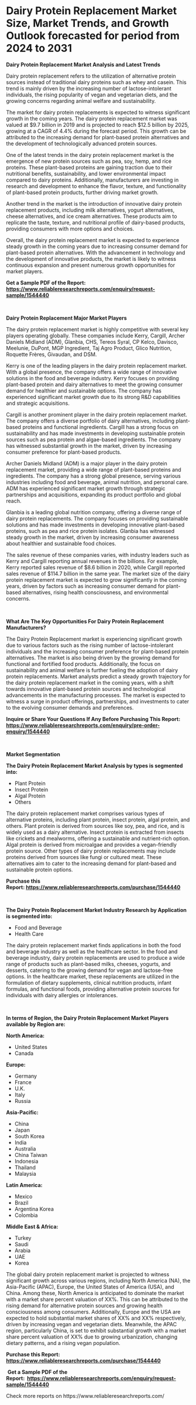 <p><h1>Dairy Protein Replacement Market Size, Market Trends, and Growth Outlook forecasted for period from 2024 to 2031</h1></p><p><strong>Dairy Protein Replacement Market Analysis and Latest Trends</strong></p>
<p><p>Dairy protein replacement refers to the utilization of alternative protein sources instead of traditional dairy proteins such as whey and casein. This trend is mainly driven by the increasing number of lactose-intolerant individuals, the rising popularity of vegan and vegetarian diets, and the growing concerns regarding animal welfare and sustainability.</p><p>The market for dairy protein replacements is expected to witness significant growth in the coming years. The dairy protein replacement market was valued at $9.7 billion in 2019 and is projected to reach $12.5 billion by 2025, growing at a CAGR of 4.4% during the forecast period. This growth can be attributed to the increasing demand for plant-based protein alternatives and the development of technologically advanced protein sources.</p><p>One of the latest trends in the dairy protein replacement market is the emergence of new protein sources such as pea, soy, hemp, and rice proteins. These plant-based proteins are gaining traction due to their nutritional benefits, sustainability, and lower environmental impact compared to dairy proteins. Additionally, manufacturers are investing in research and development to enhance the flavor, texture, and functionality of plant-based protein products, further driving market growth.</p><p>Another trend in the market is the introduction of innovative dairy protein replacement products, including milk alternatives, yogurt alternatives, cheese alternatives, and ice cream alternatives. These products aim to replicate the taste, texture, and nutritional profile of dairy-based products, providing consumers with more options and choices.</p><p>Overall, the dairy protein replacement market is expected to experience steady growth in the coming years due to increasing consumer demand for plant-based protein alternatives. With the advancement in technology and the development of innovative products, the market is likely to witness continuous expansion and present numerous growth opportunities for market players.</p></p>
<p><strong>Get a Sample PDF of the Report:&nbsp; <a href="https://www.reliableresearchreports.com/enquiry/request-sample/1544440">https://www.reliableresearchreports.com/enquiry/request-sample/1544440</a></strong></p>
<p>&nbsp;</p>
<p><strong>Dairy Protein Replacement Major Market Players</strong></p>
<p><p>The dairy protein replacement market is highly competitive with several key players operating globally. These companies include Kerry, Cargill, Archer Daniels Midland (ADM), Glanbia, CHS, Tereos Syral, CP Kelco, Davisco, Meelunie, DuPont, MGP Ingredient, Taj Agro Product, Glico Nutrition, Roquette Frères, Givaudan, and DSM.</p><p>Kerry is one of the leading players in the dairy protein replacement market. With a global presence, the company offers a wide range of innovative solutions in the food and beverage industry. Kerry focuses on providing plant-based protein and dairy alternatives to meet the growing consumer demand for healthier and sustainable options. The company has experienced significant market growth due to its strong R&D capabilities and strategic acquisitions.</p><p>Cargill is another prominent player in the dairy protein replacement market. The company offers a diverse portfolio of dairy alternatives, including plant-based proteins and functional ingredients. Cargill has a strong focus on sustainability and has made investments in developing sustainable protein sources such as pea protein and algae-based ingredients. The company has witnessed substantial growth in the market, driven by increasing consumer preference for plant-based products.</p><p>Archer Daniels Midland (ADM) is a major player in the dairy protein replacement market, providing a wide range of plant-based proteins and ingredients. The company has a strong global presence, serving various industries including food and beverage, animal nutrition, and personal care. ADM has experienced significant market growth through strategic partnerships and acquisitions, expanding its product portfolio and global reach.</p><p>Glanbia is a leading global nutrition company, offering a diverse range of dairy protein replacements. The company focuses on providing sustainable solutions and has made investments in developing innovative plant-based proteins, such as pea and rice protein isolates. Glanbia has witnessed steady growth in the market, driven by increasing consumer awareness about healthier and sustainable food choices.</p><p>The sales revenue of these companies varies, with industry leaders such as Kerry and Cargill reporting annual revenues in the billions. For example, Kerry reported sales revenue of $8.6 billion in 2020, while Cargill reported sales revenue of $114.7 billion in the same year. The market size of the dairy protein replacement market is expected to grow significantly in the coming years, driven by factors such as increasing consumer demand for plant-based alternatives, rising health consciousness, and environmental concerns.</p></p>
<p>&nbsp;</p>
<p><strong>What Are The Key Opportunities For Dairy Protein Replacement Manufacturers?</strong></p>
<p><p>The Dairy Protein Replacement market is experiencing significant growth due to various factors such as the rising number of lactose-intolerant individuals and the increasing consumer preference for plant-based protein alternatives. The market is also being driven by the growing demand for functional and fortified food products. Additionally, the focus on sustainability and animal welfare is further fueling the adoption of dairy protein replacements. Market analysts predict a steady growth trajectory for the dairy protein replacement market in the coming years, with a shift towards innovative plant-based protein sources and technological advancements in the manufacturing processes. The market is expected to witness a surge in product offerings, partnerships, and investments to cater to the evolving consumer demands and preferences.</p></p>
<p><strong>Inquire or Share Your Questions If Any Before Purchasing This Report: <a href="https://www.reliableresearchreports.com/enquiry/pre-order-enquiry/1544440">https://www.reliableresearchreports.com/enquiry/pre-order-enquiry/1544440</a></strong></p>
<p>&nbsp;</p>
<p><strong>Market Segmentation</strong></p>
<p><strong>The Dairy Protein Replacement Market Analysis by types is segmented into:</strong></p>
<p><ul><li>Plant Protein</li><li>Insect Protein</li><li>Algal Protein</li><li>Others</li></ul></p>
<p><p>The dairy protein replacement market comprises various types of alternative proteins, including plant protein, insect protein, algal protein, and others. Plant protein is derived from sources like soy, pea, and rice, and is widely used as a dairy alternative. Insect protein is extracted from insects like crickets and mealworms, offering a sustainable and nutrient-rich option. Algal protein is derived from microalgae and provides a vegan-friendly protein source. Other types of dairy protein replacements may include proteins derived from sources like fungi or cultured meat. These alternatives aim to cater to the increasing demand for plant-based and sustainable protein options.</p></p>
<p><strong>Purchase this Report:&nbsp;<a href="https://www.reliableresearchreports.com/purchase/1544440">https://www.reliableresearchreports.com/purchase/1544440</a></strong></p>
<p>&nbsp;</p>
<p><strong>The Dairy Protein Replacement Market Industry Research by Application is segmented into:</strong></p>
<p><ul><li>Food and Beverage</li><li>Health Care</li></ul></p>
<p><p>The dairy protein replacement market finds applications in both the food and beverage industry as well as the healthcare sector. In the food and beverage industry, dairy protein replacements are used to produce a wide range of products such as plant-based milks, cheeses, yogurts, and desserts, catering to the growing demand for vegan and lactose-free options. In the healthcare market, these replacements are utilized in the formulation of dietary supplements, clinical nutrition products, infant formulas, and functional foods, providing alternative protein sources for individuals with dairy allergies or intolerances.</p></p>
<p>&nbsp;</p>
<p><strong>In terms of Region, the Dairy Protein Replacement Market Players available by Region are:</strong></p>
<p>
    <p> <strong> North America: </strong>
        <ul>
            <li>United States</li>
            <li>Canada</li>
        </ul>
        </p> 
    <p> <strong> Europe: </strong>
        <ul>
            <li>Germany</li>
            <li>France</li>
            <li>U.K.</li>
            <li>Italy</li>
            <li>Russia</li>
        </ul>
        </p> 
    <p> <strong> Asia-Pacific: </strong>
        <ul>
            <li>China</li>
            <li>Japan</li>
            <li>South Korea</li>
            <li>India</li>
            <li>Australia</li>
            <li>China Taiwan</li>
            <li>Indonesia</li>
            <li>Thailand</li>
            <li>Malaysia</li>
        </ul>
        </p> 
    <p> <strong> Latin America: </strong>
        <ul>
            <li>Mexico</li>
            <li>Brazil</li>
            <li>Argentina Korea</li>
            <li>Colombia</li>
        </ul>
        </p> 
    <p> <strong> Middle East & Africa: </strong>
        <ul>
            <li>Turkey</li>
            <li>Saudi</li>
            <li>Arabia</li>
            <li>UAE</li>
            <li>Korea</li>
        </ul>
    </p>
    </p>
<p><p>The global dairy protein replacement market is projected to witness significant growth across various regions, including North America (NA), the Asia-Pacific (APAC), Europe, the United States of America (USA), and China. Among these, North America is anticipated to dominate the market with a market share percent valuation of XX%. This can be attributed to the rising demand for alternative protein sources and growing health consciousness among consumers. Additionally, Europe and the USA are expected to hold substantial market shares of XX% and XX% respectively, driven by increasing vegan and vegetarian diets. Meanwhile, the APAC region, particularly China, is set to exhibit substantial growth with a market share percent valuation of XX% due to growing urbanization, changing dietary patterns, and a rising vegan population.</p></p>
<p><strong>Purchase this Report: <a href="https://www.reliableresearchreports.com/purchase/1544440">https://www.reliableresearchreports.com/purchase/1544440</a></strong></p>
<p>&nbsp;<strong>Get a Sample PDF of the Report:&nbsp;&nbsp;<a href="https://www.reliableresearchreports.com/enquiry/request-sample/1544440">https://www.reliableresearchreports.com/enquiry/request-sample/1544440</a></strong></p>
<p><strong></strong></p>
<p>Check more reports on https://www.reliableresearchreports.com/</p>
